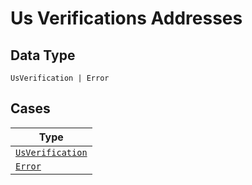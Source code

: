
# Us Verifications Addresses

## Data Type

`UsVerification | Error`

## Cases

| Type |
|  --- |
| [`UsVerification`](../../../doc/models/us-verification.md) |
| [`Error`](../../../doc/models/error.md) |

